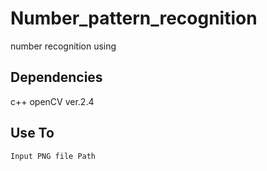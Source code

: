 # Number_pattern_recognition
number recognition using

## Dependencies

c++ openCV ver.2.4

## Use To
`Input PNG file Path`

